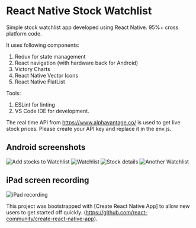 # React Native Stock Watchlist
Simple stock watchlist app developed using React Native. 95%+ cross platform code.

It uses following components: 
1. Redux for state management
2. React navigation (with hardware back for Android)
3. Victory Charts 
4. React Native Vector Icons 
5. React Native FlatList

Tools: 
1. ESLint for linting 
2. VS Code IDE for development.

The real time API from https://www.alphavantage.co/ is used to get live stock prices. 
Please create your API key and replace it in the env.js.


## Android screenshots
![Add stocks to Watchlist](https://user-images.githubusercontent.com/31820690/31575022-6bfb0a7c-b0fa-11e7-9243-56d47180deb6.png)
![Watchlist](https://user-images.githubusercontent.com/31820690/31575023-6c263a12-b0fa-11e7-8aa8-6b756c42bf73.png)
![Stock details](https://user-images.githubusercontent.com/31820690/31575024-6c4e9e30-b0fa-11e7-8dcc-c4bb0d9ee81e.png)
![Another Watchlist](https://user-images.githubusercontent.com/31820690/31575021-6bcf3dc0-b0fa-11e7-9cec-91f358979971.png)

## iPad screen recording
![iPad recording](https://user-images.githubusercontent.com/31820690/31575016-568ff80a-b0fa-11e7-8cc9-c453313e2eda.gif)


This project was bootstrapped with [Create React Native App] to allow new users to get started off quickly. (https://github.com/react-community/create-react-native-app).

